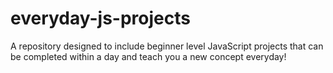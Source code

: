 # everyday-js-projects
A repository designed to include beginner level JavaScript projects that can be completed within a day and teach you a new concept everyday!

